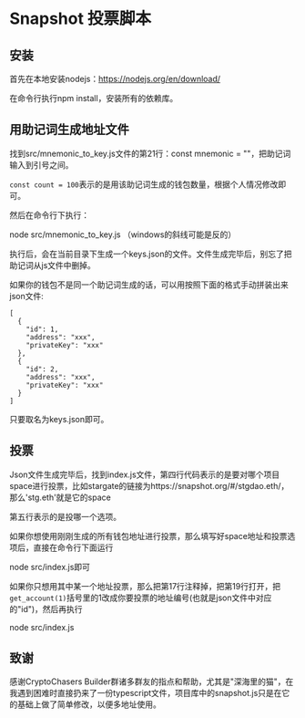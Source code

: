 # Snapshot 投票脚本

## 安装

首先在本地安装nodejs：https://nodejs.org/en/download/

在命令行执行npm install，安装所有的依赖库。

## 用助记词生成地址文件

找到src/mnemonic_to_key.js文件的第21行：const mnemonic = ""，把助记词输入到引号之间。

`const count = 100`表示的是用该助记词生成的钱包数量，根据个人情况修改即可。

然后在命令行下执行：

node src/mnemonic_to_key.js （windows的斜线可能是反的）

执行后，会在当前目录下生成一个keys.json的文件。文件生成完毕后，别忘了把助记词从js文件中删掉。

如果你的钱包不是同一个助记词生成的话，可以用按照下面的格式手动拼装出来json文件:

```
[
  {
    "id": 1,
    "address": "xxx",
    "privateKey": "xxx"
  },
  {
    "id": 2,
  	"address": "xxx",
  	"privateKey": "xxx"
  }
]
```

只要取名为keys.json即可。

## 投票

Json文件生成完毕后，找到index.js文件，第四行代码表示的是要对哪个项目space进行投票，比如stargate的链接为https://snapshot.org/#/stgdao.eth/，那么'stg.eth'就是它的space

第五行表示的是投哪一个选项。

如果你想使用刚刚生成的所有钱包地址进行投票，那么填写好space地址和投票选项后，直接在命令行下面运行

node src/index.js即可

如果你只想用其中某一个地址投票，那么把第17行注释掉，把第19行打开，把`get_account(1)`括号里的1改成你要投票的地址编号(也就是json文件中对应的"id")，然后再执行

node src/index.js

## 致谢

感谢CryptoChasers Builder群诸多群友的指点和帮助，尤其是"深海里的猫"，在我遇到困难时直接扔来了一份typescript文件，项目库中的snapshot.js只是在它的基础上做了简单修改，以便多地址使用。






